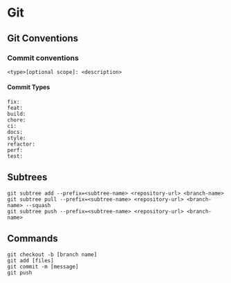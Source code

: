 # Git

## Git Conventions

### Commit conventions

```
<type>[optional scope]: <description>
```

#### Commit Types

```
fix:
feat:
build:
chore:
ci:
docs:
style:
refactor:
perf:
test:

```

## Subtrees

```
git subtree add --prefix=<subtree-name> <repository-url> <branch-name>
git subtree pull --prefix=<subtree-name> <repository-url> <branch-name> --squash
git subtree push --prefix=<subtree-name> <repository-url> <branch-name>
```

## Commands

```
git checkout -b [branch name]
git add [files]
git commit -m [message]
git push
```
